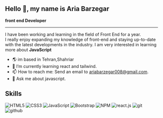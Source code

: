## Hello 👋, my name is Aria Barzegar 

<b>front end Developer</b>
- - - - - - - - - 
<p>
I have been working and learning in the field of Front End for a year.<br>
I really enjoy expanding my knowledge of front-end and staying up-to-date with the latest developments in the industry.
I am very interested in learning more about <b>JavaScript</b> </p>

- 🌎 im based in Tehran,Shahriar
- 🌱 I’m currently learning react and tailwind.
- 📫 How to reach me: Send an email to ariabarzegar008@gmail.com.
- 💬 Ask me about javascript.

<h2><b>Skills</b></h2>

![HTML5](https://img.shields.io/badge/html5-%23E34F26.svg?style=flat-square&logo=html5&logoColor=white) ![CSS3](https://img.shields.io/badge/css3-%231572B6.svg?style=flat-square&logo=css3&logoColor=white) ![JavaScript](https://img.shields.io/badge/javascript-%23323330.svg?style=flat-square&logo=javascript&logoColor=%23F7DF1E) ![Bootstrap](https://img.shields.io/badge/bootstrap-%23563D7C.svg?style=flat-square&logo=bootstrap&logoColor=white)  ![NPM](https://img.shields.io/badge/NPM-%23000000.svg?style=flat-square&logo=npm&logoColor=white) 
![react.js](https://img.shields.io/badge/React.js-%2335495e.svg?style=flat-square&logo=react&logoColor=%234FC08D)
![git](https://img.shields.io/badge/git-%23E34F26.svg?style=flat-&logo=git&logoColor=black)
![github](https://img.shields.io/badge/github-%23323330.svg?style=&logo=github&logoColor=white)



